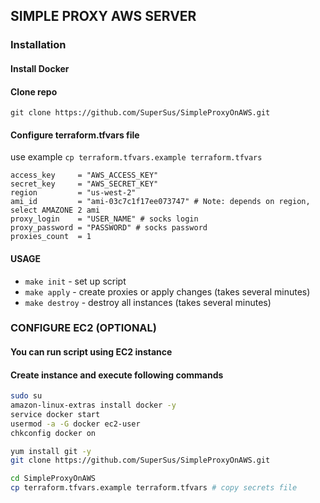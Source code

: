 ## SIMPLE PROXY AWS SERVER

### Installation

#### Install Docker
#### Clone repo
`git clone https://github.com/SuperSus/SimpleProxyOnAWS.git`

#### Configure terraform.tfvars file
use example
`cp terraform.tfvars.example terraform.tfvars`
```.env
access_key     = "AWS_ACCESS_KEY"
secret_key     = "AWS_SECRET_KEY"
region         = "us-west-2"
ami_id         = "ami-03c7c1f17ee073747" # Note: depends on region, select AMAZONE 2 ami
proxy_login    = "USER_NAME" # socks login
proxy_password = "PASSWORD" # socks password 
proxies_count  = 1
```

#### USAGE
- `make init` - set up script
- `make apply` - create proxies or apply changes (takes several minutes)
- `make destroy` - destroy all instances (takes several minutes)

### CONFIGURE EC2 (OPTIONAL)
#### You can run script using EC2 instance
#### Create instance and execute following commands
```bash
sudo su
amazon-linux-extras install docker -y
service docker start
usermod -a -G docker ec2-user
chkconfig docker on

yum install git -y
git clone https://github.com/SuperSus/SimpleProxyOnAWS.git

cd SimpleProxyOnAWS
cp terraform.tfvars.example terraform.tfvars # copy secrets file
```

